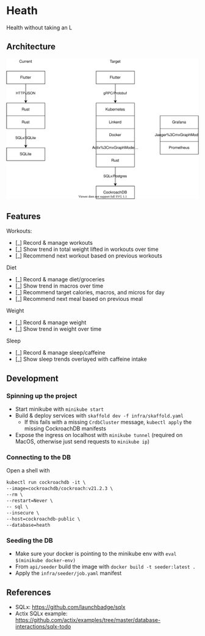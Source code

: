# Heath

Health without taking an L

## Architecture

![Architecture Diagram](./arch.drawio.svg)

## Features

Workouts:
- [_] Record & manage workouts
- [_] Show trend in total weight lifted in workouts over time
- [_] Recommend next workout based on previous workouts

Diet
- [_] Record & manage diet/groceries
- [_] Show trend in macros over time
- [_] Recommend target calories, macros, and micros for day
- [_] Recommend next meal based on previous meal

Weight
- [_] Record & manage weight
- [_] Show trend in weight over time

Sleep
- [_] Record & manage sleep/caffeine
- [_] Show sleep trends overlayed with caffeine intake

## Development

### Spinning up the project

- Start minikube with `minikube start`
- Build & deploy services with `skaffold dev -f infra/skaffold.yaml`
  - If this fails with a missing `CrdbCluster` message, `kubectl apply` the missing CockroachDB manifests
- Expose the ingress on localhost with `minikube tunnel` (required on MacOS, otherwise just send requests to `minikube ip`)

### Connecting to the DB

Open a shell with
```
kubectl run cockroachdb -it \
--image=cockroachdb/cockroach:v21.2.3 \
--rm \
--restart=Never \
-- sql \
--insecure \
--host=cockroachdb-public \
--database=heath
```

### Seeding the DB

- Make sure your docker is pointing to the minikube env with `eval $(minikube docker-env)`
- From `api/seeder` build the image with `docker build -t seeder:latest .`
- Apply the `infra/seeder/job.yaml` manifest

## References

- SQLx: https://github.com/launchbadge/sqlx
- Actix SQLx example: https://github.com/actix/examples/tree/master/database-interactions/sqlx-todo

